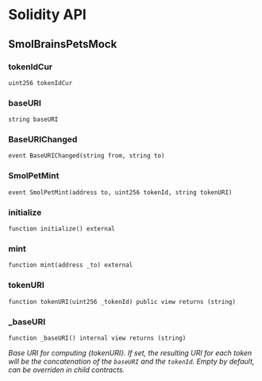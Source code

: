 # Solidity API

## SmolBrainsPetsMock

### tokenIdCur

```solidity
uint256 tokenIdCur
```

### baseURI

```solidity
string baseURI
```

### BaseURIChanged

```solidity
event BaseURIChanged(string from, string to)
```

### SmolPetMint

```solidity
event SmolPetMint(address to, uint256 tokenId, string tokenURI)
```

### initialize

```solidity
function initialize() external
```

### mint

```solidity
function mint(address _to) external
```

### tokenURI

```solidity
function tokenURI(uint256 _tokenId) public view returns (string)
```

### _baseURI

```solidity
function _baseURI() internal view returns (string)
```

_Base URI for computing {tokenURI}. If set, the resulting URI for each
token will be the concatenation of the `baseURI` and the `tokenId`. Empty
by default, can be overriden in child contracts._

